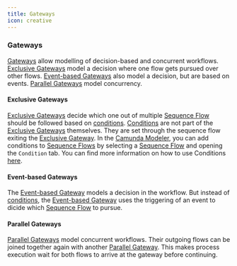 ```yaml
---
title: Gateways
icon: creative
---
```


### Gateways

[Gateways](https://docs.camunda.org/manual/7.21/reference/bpmn20/gateways/) allow modelling of decision-based and concurrent workflows. [Exclusive Gateways](#exclusive-gateways) model a decision where one flow gets pursued over other flows. [Event-based Gateways](#event-based-gateways) also model a decision, but are based on events. [Parallel Gateways](#parallel-gateways) model concurrency.

#### Exclusive Gateways

[Exclusive Gateways](https://docs.camunda.org/manual/7.21/reference/bpmn20/gateways/exclusive-gateway/) decide which one out of multiple [Sequence Flow](sequence-flow.md) should be followed based on [conditions](https://docs.camunda.org/manual/7.21/user-guide/process-engine/expression-language/#conditions). [Conditions](https://docs.camunda.org/manual/7.21/user-guide/process-engine/expression-language/#conditions) are not part of the [Exclusive Gateways](https://docs.camunda.org/manual/7.21/reference/bpmn20/gateways/exclusive-gateway/) themselves. They are set through the sequence flow exiting the [Exclusive Gateway](https://docs.camunda.org/manual/7.21/reference/bpmn20/gateways/exclusive-gateway/).  In the [Camunda Modeler](https://camunda.com/download/modeler/), you can add conditions to [Sequence Flows](sequence-flow.md) by selecting a [Sequence Flow](sequence-flow.md) and opening the `Condition` tab. You can find more information on how to use Conditions [here](conditions.md).

#### Event-based Gateways

The [Event-based Gateway](https://docs.camunda.org/manual/7.21/reference/bpmn20/gateways/event-based-gateway/) models a decision in the workflow. But instead of [conditions](./conditions.md), the [Event-based Gateway](https://docs.camunda.org/manual/7.21/reference/bpmn20/gateways/event-based-gateway/) uses the triggering of an event to dicide which [Sequence Flow](sequence-flow.md) to pursue.

#### Parallel Gateways

[Parallel Gateways](https://docs.camunda.org/manual/latest/reference/bpmn20/gateways/parallel-gateway/) model concurrent workflows. Their outgoing flows can be joined together again with another [Parallel Gateway](https://docs.camunda.org/manual/latest/reference/bpmn20/gateways/parallel-gateway/). This makes process execution wait for both flows to arrive at the gateway before continuing.